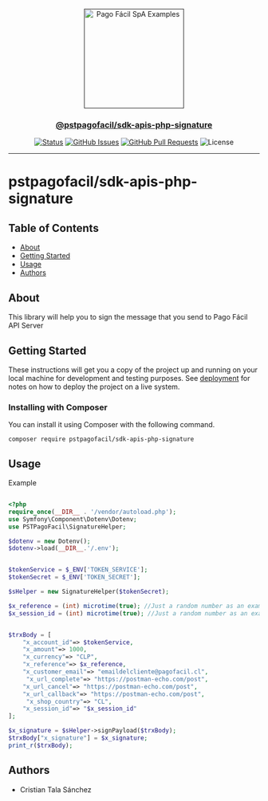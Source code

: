 <p align="center">
  <a href="" rel="noopener">
 <img height=200px src="https://s3-us-west-2.amazonaws.com/assets.pagofacil.cl/images/1-Logo_cuadrado.png" alt="Pago Fácil SpA Examples"></a>
</p>

<h3 align="center"><a href="https://github.com/PSTPAGOFACIL/sdk-apis-php-signature" target = "_blank">@pstpagofacil/sdk-apis-php-signature</a></h3>

<div align="center">

[![Status](https://img.shields.io/badge/status-active-success.svg)](https://github.com/PSTPAGOFACIL/sdk-apis-php-signature/)
[![GitHub Issues](https://img.shields.io/github/issues/PSTPAGOFACIL/sdk-apis-php-signature.svg)](https://github.com/PPSTPAGOFACIL/sdk-apis-php-signature/issues)
[![GitHub Pull Requests](https://img.shields.io/github/issues-pr/PSTPAGOFACIL/sdk-apis-php-signature.svg)](https://github.com/PSTPAGOFACIL/sdk-apis-php-signature/pulls)
![License](https://img.shields.io/badge/license-MIT-blue.svg)
</div>

---

# pstpagofacil/sdk-apis-php-signature

## Table of Contents

- [About](#about)
- [Getting Started](#getting_started)
- [Usage](#usage)
- [Authors](#authors)

## About <a name = "about"></a>

This library will help you to sign the message that you send to Pago Fácil API Server

## Getting Started <a name = "getting_started"></a>

These instructions will get you a copy of the project up and running on your local machine for development and testing purposes. See [deployment](#deployment) for notes on how to deploy the project on a live system.


### Installing with Composer

You can install it using Composer with the following command.

```
composer require pstpagofacil/sdk-apis-php-signature
```


## Usage <a name = "usage"></a>

Example

```php

<?php
require_once(__DIR__ . '/vendor/autoload.php');
use Symfony\Component\Dotenv\Dotenv;
use PSTPagoFacil\SignatureHelper;

$dotenv = new Dotenv();
$dotenv->load(__DIR__.'/.env');


$tokenService = $_ENV['TOKEN_SERVICE'];
$tokenSecret = $_ENV['TOKEN_SECRET'];

$sHelper = new SignatureHelper($tokenSecret);

$x_reference = (int) microtime(true); //Just a random number as an example 
$x_session_id = (int) microtime(true); //Just a random number as an example 


$trxBody = [
    "x_account_id"=> $tokenService,
    "x_amount"=> 1000,
    "x_currency"=> "CLP",
    "x_reference"=> $x_reference,
    "x_customer_email"=> "emaildelcliente@pagofacil.cl",
     "x_url_complete"=> "https://postman-echo.com/post",
    "x_url_cancel"=> "https://postman-echo.com/post",
    "x_url_callback"=> "https://postman-echo.com/post",
     "x_shop_country"=> "CL",
    "x_session_id"=> "$x_session_id"
];

$x_signature = $sHelper->signPayload($trxBody);
$trxBody["x_signature"] = $x_signature;
print_r($trxBody);

```


## Authors
- Cristian Tala Sánchez